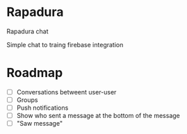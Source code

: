 # Rapadura
Rapadura chat

Simple chat to traing firebase integration

# Roadmap

- [ ] Conversations betweent user-user
- [ ] Groups
- [ ] Push notifications
- [ ] Show who sent a message at the bottom of the message
- [ ] "Saw message"
